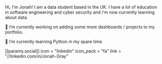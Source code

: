Hi, I'm Jonah! I am a data student based in the UK.
I have a lot of education in software engineering and cyber security and i'm now currently learning about data.
<p>
 🔭 I’m currently working on adding some more dashboards / projects to my portfolio.
</p>
<p>
 🌱 I’m currently learning Python in my spare time.
</p>

 [[params.social]]
    icon = "linkedin"
    icon_pack = "fa"
    link = "//linkedin.com/in/Jonah-Gray"

